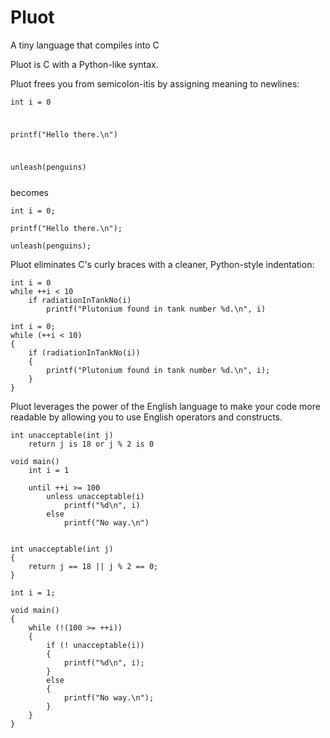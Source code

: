 Pluot
=====

A tiny language that compiles into C

Pluot is C with a Python-like syntax. 

Pluot frees you from semicolon-itis by assigning meaning to newlines:

<code><pre>int i = 0

printf("Hello there.\n")

unleash(penguins)</pre></code>

becomes

<pre><code>int i = 0;

printf("Hello there.\n");

unleash(penguins);</code></pre>

Pluot eliminates C's curly braces with a cleaner, Python-style indentation:

<pre><code>int i = 0
while ++i &lt; 10
    if radiationInTankNo(i)
        printf("Plutonium found in tank number %d.\n", i)</code></pre>

<pre><code>int i = 0;
while (++i &lt; 10)
{
    if (radiationInTankNo(i))
    {
        printf("Plutonium found in tank number %d.\n", i);
    }
}</code></pre>

Pluot leverages the power of the English language to make your code more readable by allowing you to use English operators and constructs.

<pre><code>int unacceptable(int j)
    return j is 18 or j % 2 is 0

void main()
    int i = 1

    until ++i >= 100
        unless unacceptable(i)
            printf("%d\n", i)
        else
            printf("No way.\n")</code></pre>

<pre><code>
int unacceptable(int j)
{
    return j == 18 || j % 2 == 0;
}

int i = 1;

void main()
{
    while (!(100 &gt;= ++i))
    {
        if (! unacceptable(i))
        {
            printf("%d\n", i);
        }
        else 
        {
            printf("No way.\n");
        }
    }
}</code></pre>


